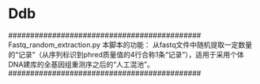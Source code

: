 # Ddb

############################################
Fastq_random_extraction.py
本脚本的功能：
从fastq文件中随机提取一定数量的“记录”（从序列标识到phred质量值的4行合称1条“记录”），适用于采用个体DNA建库的全基因组重测序之后的“人工混池”。
############################################
